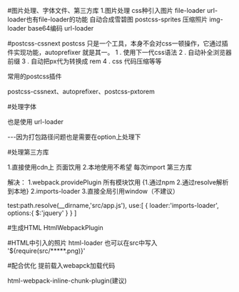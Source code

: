 #图片处理、字体文件、第三方库
    1.图片处理
        css种引入图片     file-loader      url-loader也有file-loader的功能
        自动合成雪碧图    postcss-sprites
        压缩照片         img-loader
        base64编码       url-loader
  
  

#postcss-cssnext
postcss 只是一个工具，本身不会对css一顿操作，它通过插件实现功能，autoprefixer 就是其一。
1 . 使用下一代css语法
2 . 自动补全浏览器前缀
3 . 自动把px代为转换成 rem
4 . css 代码压缩等等

常用的postcss插件

postcss-cssnext、autoprefixer、postcss-pxtorem


#处理字体

   也是使用  url-loader

   ---因为打包路径问题也是需要在option上处理下



#处理第三方库

1.直接使用cdn上  页面饮用
2.本地使用不希望 每次import 第三方库

解决：
1.webpack.providePlugin  所有模块饮用   {1.通过npm 2.通过resolve解析到本地}
2.imports-loader
3.直接全局引用window（不建议）


   test:path.resolve(__dirname,'src/app.js'),
                use:[
                    {
                        loader:'imports-loader',
                        options:{
                            $:'jquery'
                        }
                    }
                ]


#生成HTML
    HtmlWebpackPlugin


#HTML中引入的照片
    html-loader
    也可以在src中写入  '${require(src/*****.png)}'

#配合优化
提前载入webapck加载代码

html-webpack-inline-chunk-plugin(建议)
